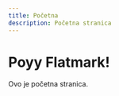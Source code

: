 ```yaml
---
title: Početna
description: Početna stranica
---
```


# Poyy Flatmark!

Ovo je početna stranica.






